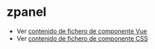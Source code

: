 # zpanel

 - Ver [contenido de fichero de componente Vue](./zpanel.vue)
 - Ver [contenido de fichero de componente CSS](./zpanel.css)
